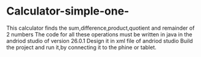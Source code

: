 # Calculator-simple-one-
This calculator finds the sum,difference,product,quotient and remainder of 2 numbers
The code for all these operations must be written in java in the andriod studio of version 26.0.1
Design it in xml file of andriod studio
Build the project and run it,by  connecting it to the phine or tablet.

